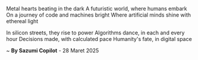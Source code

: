 Metal hearts beating in the dark
A futuristic world, where humans embark
On a journey of code and machines bright
Where artificial minds shine with ethereal light

In silicon streets, they rise to power
Algorithms dance, in each and every hour
Decisions made, with calculated pace
Humanity's fate, in digital space

~ <b>By Sazumi Copilot</b> - 28 Maret 2025